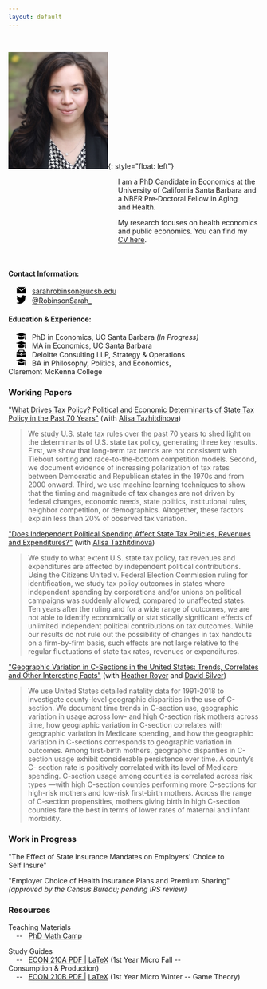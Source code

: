 ```yaml
---
layout: default
---
```


<br>


<img src="./assets/images/profile.jpg" alt="profile" width="200"/>{: style="float: left"}
<p style="margin-left: 220px">I am a PhD Candidate in Economics at the University of California Santa Barbara and a NBER Pre&#8209;Doctoral Fellow in Aging and&nbsp;Health.</p> 

<p style="margin-left: 220px">My research focuses on health economics and public economics. You&nbsp;can find my <a href="./Robinson_CV.pdf">CV&nbsp;here</a>.</p>

<br clear="left"/>


#### Contact Information:
&nbsp;&nbsp;&nbsp; <img src="./assets/images/email.png" width="20"/> &nbsp; sarahrobinson@ucsb.edu <br>
&nbsp;&nbsp;&nbsp; <img src="./assets/images/twitter.png" width="20"/> &nbsp; <a href="https://twitter.com/RobinsonSarah_" > @RobinsonSarah_</a>

#### Education & Experience:
&nbsp;&nbsp;&nbsp; <img src="./assets/images/education.png" width="20" /> &nbsp; PhD&nbsp;in&nbsp;Economics, UC&nbsp;Santa&nbsp;Barbara&nbsp;*(In&nbsp;Progress)* <br>
&nbsp;&nbsp;&nbsp; <img src="./assets/images/education.png" width="20"/> &nbsp; MA&nbsp;in&nbsp;Economics, UC&nbsp;Santa&nbsp;Barbara&nbsp;&nbsp;&nbsp;&nbsp;&nbsp;&nbsp;&nbsp;&nbsp;&nbsp;&nbsp;&nbsp;&nbsp;&nbsp;&nbsp;&nbsp;&nbsp;<br>
&nbsp;&nbsp;&nbsp; <img src="./assets/images/work.png" width="20" height="15" /> &nbsp; Deloitte&nbsp;Consulting&nbsp;LLP, Strategy&nbsp;&&nbsp;Operations&nbsp;&nbsp;&nbsp;&nbsp;&nbsp;&nbsp;&nbsp;<br>
&nbsp;&nbsp;&nbsp; <img src="./assets/images/education.png" width="20"/> &nbsp; BA&nbsp;in&nbsp;Philosophy, Politics,&nbsp;and&nbsp;Economics, Claremont&nbsp;McKenna&nbsp;College&nbsp; <br>

### Working Papers
["What Drives Tax Policy? Political and Economic Determinants of State Tax Policy in the Past 70 Years"](https://papers.ssrn.com/sol3/papers.cfm?abstract_id=4035979) (with&nbsp;[Alisa&nbsp;Tazhitdinova](https://alisatns.weebly.com))
> We study U.S. state tax rules over the past 70 years to shed light on the determinants of U.S. state tax policy, generating three key results. First, we show that long-term tax trends are not consistent with Tiebout sorting and race-to-the-bottom competition models. Second, we document evidence of increasing polarization of tax rates between Democratic and Republican states in the 1970s and from 2000 onward. Third, we use machine learning techniques to show that the timing and magnitude of tax changes are not driven by federal changes, economic needs, state politics, institutional rules, neighbor competition, or demographics. Altogether, these factors explain less than 20% of observed tax variation.

["Does Independent Political Spending Affect State Tax Policies, Revenues and Expenditures?"](https://papers.ssrn.com/sol3/papers.cfm?abstract_id=4083336) (with&nbsp;[Alisa&nbsp;Tazhitdinova](https://alisatns.weebly.com))
> We study to what extent U.S. state tax policy, tax revenues and expenditures are affected by independent political contributions. Using the Citizens United v. Federal Election Commission ruling for identification, we study tax policy outcomes in states where independent spending by corporations and/or unions on political campaigns was suddenly allowed, compared to unaffected states. Ten years after the ruling and for a wide range of outcomes, we are not able to identify economically or statistically significant effects of unlimited independent political contributions on tax outcomes. While our results do not rule out the possibility of changes in tax handouts on a firm-by-firm basis, such effects are not large relative to the regular fluctuations of state tax rates, revenues or expenditures.

["Geographic Variation in C-Sections in the United States: Trends, Correlates and Other Interesting Facts"](https://irle.berkeley.edu/files/2022/05/rrs_csection_version_davefest.pdf) (with&nbsp;[Heather&nbsp;Royer](https://sites.google.com/site/heathernroyer/)&nbsp;and&nbsp;[David&nbsp;Silver](https://sites.google.com/site/silverdw/))
> We use United States detailed natality data for 1991-2018 to investigate county-level geographic disparities in the use of C-section. We document time trends in C-section use, geographic variation in usage across low- and high C-section risk mothers across time, how geographic variation in C-section correlates with geographic variation in Medicare spending, and how the geographic variation in C-sections corresponds to geographic variation in outcomes. Among first-birth mothers, geographic disparities in C-section usage exhibit considerable persistence over time. A county’s C- section rate is positively correlated with its level of Medicare spending. C-section usage among counties is correlated across risk types —with high C-section counties performing more C-sections for high-risk mothers and low-risk first-birth mothers. Across the range of C-section propensities, mothers giving birth in high C-section counties fare the best in terms of lower rates of maternal and infant morbidity.

### Work in Progress
"The Effect of State Insurance Mandates on Employers' Choice to Self&nbsp;Insure"

"Employer Choice of Health Insurance Plans and Premium&nbsp;Sharing" <br>
*(approved by the Census Bureau; pending IRS&nbsp;review)*


### Resources
Teaching Materials  
&nbsp;&nbsp;&nbsp;&nbsp;-- &nbsp;&nbsp;[PhD Math Camp](./teaching/mathcamp)

Study Guides  
&nbsp;&nbsp;&nbsp;&nbsp;-- &nbsp;&nbsp;<a href="./assets/210A Study Guide v39.pdf">ECON 210A PDF </a> \| <a href="./resources/210A v39.zip" download>LaTeX</a> (1st&nbsp;Year&nbsp;Micro&nbsp;Fall -- Consumption&nbsp;&&nbsp;Production)  
 &nbsp;&nbsp;&nbsp;&nbsp;-- &nbsp;&nbsp;<a href="./assets/210B Study Guide v18.pdf">ECON 210B PDF </a> \| <a href="./resources/210B Study Guide v18.tex" download>LaTeX</a> (1st&nbsp;Year&nbsp;Micro&nbsp;Winter -- Game&nbsp;Theory)  

<br>
<br>